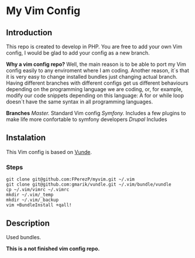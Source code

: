 # My Vim Config

## Introduction
This repo is created to develop in PHP. You are free to add your own Vim config, I would be glad to add your config as a new branch.

**Why a vim config repo?**
Well, the main reason is to be able to port my Vim config easily to any enviroment where I am coding. Another reason, it´s that it is very easy to change installed bundles just changing actual branch. Having different branches with different configs get us different behaviours depending on the programming language we are coding, or, for example, modify our code snippets depending on this language: A for or while loop doesn´t have the same syntax in all programming languages.

**Branches**
*Master.* Standard Vim config
*Symfony.* Includes a few plugins to make life more confortable to symfony developers
*Drupal* Includes

## Instalation
This Vim config is based on [Vunde](https://github.com/gmarik/vundle).

### Steps

```git
git clone git@github.com:FPerezP/myvim.git ~/.vim
git clone git@github.com:gmarik/vundle.git ~/.vim/bundle/vundle
cp ~/.vim/vimrc ~/.vimrc
mkdir ~/.vim/_temp
mkdir ~/.vim/_backup
vim +BundleInstall +qall!
```


## Description
Used bundles.


**This is a not finished vim config repo.**
